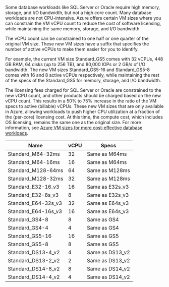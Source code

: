 

Some database workloads like SQL Server or Oracle require high memory, storage, and I/O bandwidth, but not a high core count. Many database workloads are not CPU-intensive. Azure offers certain VM sizes where you can constrain the VM vCPU count to reduce the cost of software licensing, while maintaining the same memory, storage, and I/O bandwidth.

The vCPU count can be  constrained to one half or one quarter of the original VM size. These new VM sizes have a suffix that specifies the number of active vCPUs to make them easier for you to identify.

For example, the current VM size Standard_GS5 comes with 32 vCPUs, 448 GB RAM, 64 disks (up to 256 TB), and 80,000 IOPs or 2 GB/s of I/O bandwidth. The new VM sizes Standard_GS5-16 and Standard_GS5-8 comes with 16 and 8 active vCPUs respectively, while maintaining the rest of the specs of the Standard_GS5 for memory, storage, and I/O bandwidth.

The licensing fees charged for SQL Server or Oracle are constrained to the new vCPU count, and other products should be charged based on the new vCPU count. This results in a 50% to 75% increase in the ratio of the VM specs to active (billable) vCPUs. These new VM sizes that are only available in Azure, allowing workloads to push higher CPU utilization at a fraction of the (per-core) licensing cost. At this time, the compute cost, which includes OS licensing, remains the same one as the original size. For more information, see [Azure VM sizes for more cost-effective database workloads](https://azure.microsoft.com/blog/announcing-new-azure-vm-sizes-for-more-cost-effective-database-workloads/).


|        Name         | vCPU |      Specs      |
|---------------------|------|-----------------|
|  Standard_M64-32ms  |  32  |  Same as M64ms  |
|  Standard_M64-16ms  |  16  |  Same as M64ms  |
| Standard_M128-64ms  |  64  | Same as M128ms  |
| Standard_M128-32ms  |  32  | Same as M128ms  |
| Standard_E32-16_v3  |  16  | Same as E32s_v3 |
| Standard_E32-8s_v3  |  8   | Same as E32s_v3 |
| Standard_E64-32s_v3 |  32  | Same as E64s_v3 |
| Standard_E64-16s_v3 |  16  | Same as E64s_v3 |
|   Standard_GS4-8    |  8   |   Same as GS4   |
|   Standard_GS4-4    |  4   |   Same as GS4   |
|   Standard_GS5-16   |  16  |   Same as GS5   |
|   Standard_GS5-8    |  8   |   Same as GS5   |
| Standard_DS13-4_v2  |  4   | Same as DS13_v2 |
| Standard_DS13-2_v2  |  2   | Same as DS13_v2 |
| Standard_DS14-8_v2  |  8   | Same as DS14_v2 |
| Standard_DS14-4_v2  |  4   | Same as DS14_v2 |

